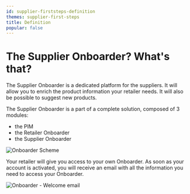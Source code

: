 ```yaml
---
id: supplier-firststeps-definition
themes: supplier-first-steps
title: Definition
popular: false
---
```


# The Supplier Onboarder? What's that?

The Supplier Onboarder is a dedicated platform for the suppliers. It will allow you to enrich the product information your retailer needs. It will also be possible to suggest new products.

The Supplier Onboarder is a part of a complete solution, composed of 3 modules:
- the PIM
- the Retailer Onboarder
- the Supplier Onboarder

![Onboarder Scheme](../img/onboarder-scheme.svg)

Your retailer will give you access to your own Onboarder. As soon as your account is activated, you will receive an email with all the information you need to access your Onboarder.

![Onboarder - Welcome email](../img/SUPPLIER_WelcomeEmail.jpeg)
